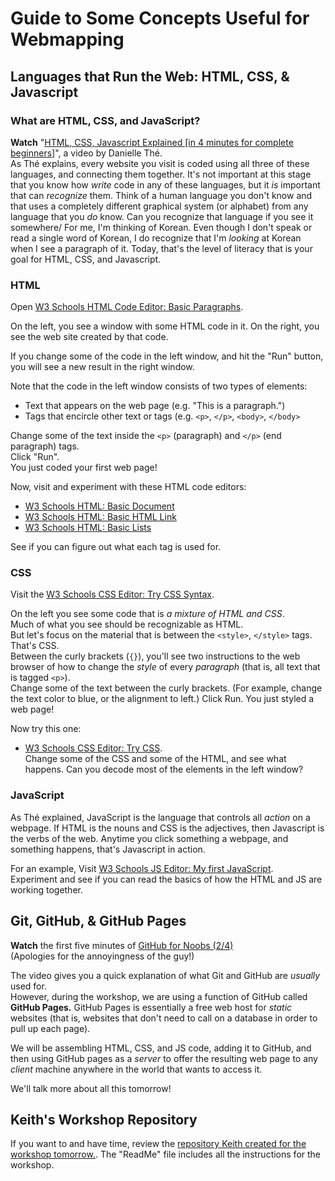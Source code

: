 # Guide to Some Concepts Useful for Webmapping  

## Languages that Run the Web: HTML, CSS, & Javascript   

### What are HTML, CSS, and JavaScript?
  
**Watch** "[HTML, CSS, Javascript Explained [in 4 minutes for complete beginners]](https://www.youtube.com/watch?v=gT0Lh1eYk78)", a video by Danielle Thé.        
As Thé explains, every website you visit is coded using all three of these languages, and connecting them together. It's not important at this stage that you know how *write* code in any of these languages, but it *is* important that can *recognize* them. Think of a human language you don't know and that uses a completely different graphical system (or alphabet) from any language that you *do* know. Can you recognize that language if you see it somewhere/ For me, I'm thinking of Korean. Even though I don't speak or read a single word of Korean, I do recognize that I'm *looking* at Korean when I see a paragraph of it. Today, that's the level of literacy that is your goal for HTML, CSS, and Javascript.  
  
### HTML

Open [W3 Schools HTML Code Editor: Basic Paragraphs](https://www.w3schools.com/html/tryit.asp?filename=tryhtml_default).  
  
On the left, you see a window with some HTML code in it. On the right, you see the web site created by that code.  

If you change some of the code in the left window, and hit the "Run" button, you will see a new result in the right window.  
  
Note that the code in the left window consists of two types of elements:  
  * Text that appears on the web page (e.g. "This is a paragraph.")  
  * Tags that encircle other text or tags (e.g. ```<p>```, ```</p>```, ```<body>```, ```</body>```  

Change some of the text inside the ```<p>``` (paragraph) and ```</p>``` (end paragraph) tags.  
Click "Run".  
You just coded your first web page!  
  
Now, visit and experiment with these HTML code editors:  
* [W3 Schools HTML: Basic Document](https://www.w3schools.com/html/tryit.asp?filename=tryhtml_basic_document)  
* [W3 Schools HTML: Basic HTML Link](https://www.w3schools.com/html/tryit.asp?filename=tryhtml_basic_link)  
* [W3 Schools HTML: Basic Lists](https://www.w3schools.com/html/tryit.asp?filename=tryhtml_lists_intro)  

See if you can figure out what each tag is used for.  

### CSS

Visit the [W3 Schools CSS Editor: Try CSS Syntax](https://www.w3schools.com/css/tryit.asp?filename=trycss_syntax1).
  
On the left you see some code that is *a mixture of HTML and CSS*.  
Much of what you see should be recognizable as HTML.  
But let's focus on the material that is between the ```<style>```, ```</style>``` tags. That's CSS.  
Between the curly brackets (```{}```), you'll see two instructions to the web browser of how to change the *style* of every *paragraph* (that is, all text that is tagged ```<p>```).  
Change some of the text between the curly brackets. (For example, change the text color to blue, or the alignment to left.) Click Run. 
You just styled a web page!  

Now try this one:  
* [W3 Schools CSS Editor: Try CSS](https://www.w3schools.com/css/tryit.asp?filename=trycss_default).  
  Change some of the CSS and some of the HTML, and see what happens. Can you decode most of the elements in the left window?  

### JavaScript

As Thé explained, JavaScript is the language that controls all *action* on a webpage. If HTML is the nouns and CSS is the adjectives, then Javascript is the verbs of the web. Anytime you click something a webpage, and something happens, that's Javascript in action.  

For an example, 
Visit [W3 Schools JS Editor: My first JavaScript](https://www.w3schools.com/js/tryit.asp?filename=tryjs_myfirst).  
Experiment and see if you can read the basics of how the HTML and JS are working together.  
  
## Git, GitHub, & GitHub Pages  
  
**Watch** the first five minutes of [GitHub for Noobs (2/4)](https://www.youtube.com/watch?v=_ALeswWzpBo)  
(Apologies for the annoyingness of the guy!)  
  
 The video gives you a quick explanation of what Git and GitHub are *usually* used for.  
 However, during the workshop, we are using a function of GitHub called **GitHub Pages.** GitHub Pages is essentially a free web host for _static_ websites (that is, websites that don't need to call on a database in order to pull up each page).  
 
 We will be assembling HTML, CSS, and JS code, adding it to GitHub, and then using GitHub pages as a *server* to offer the resulting web page to any *client* machine anywhere in the world that wants to access it.  
   
 We'll talk more about all this tomorrow!  
   
## Keith's Workshop Repository  

If you want to and have time, review the [repository Keith created for the workshop tomorrow.](https://github.com/kgjenkins/webmap-workshop). The "ReadMe" file includes all the instructions for the workshop. 



  
  
